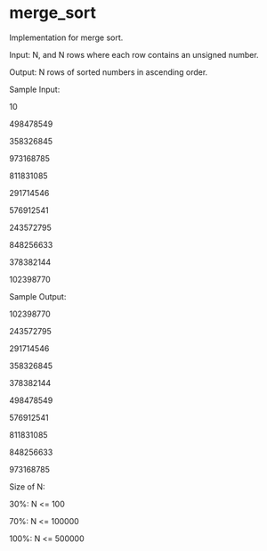# merge_sort
Implementation for merge sort.

Input: N, and N rows where each row contains an unsigned number.

Output: N rows of sorted numbers in ascending order.


Sample Input:

10

498478549

358326845

973168785

811831085

291714546

576912541

243572795

848256633

378382144

102398770


Sample Output:

102398770

243572795

291714546

358326845

378382144

498478549

576912541

811831085

848256633

973168785


Size of N:

30%: N <= 100

70%: N <= 100000

100%: N <= 500000
